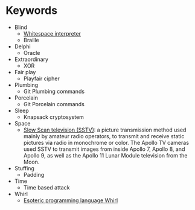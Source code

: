 # Keywords
- Blind
  - [Whitespace interpreter](https://vii5ard.github.io/whitespace/)
  - Braille
- Delphi
  - Oracle
- Extraordinary
  - XOR
- Fair play
  - Playfair cipher
- Plumbing
  - Git Plumbing commands
- Porcelain
  - Git Porcelain commands
- Sleep
  - Knapsack cryptosystem
- Space
  - [Slow Scan television (SSTV)](https://ourcodeworld.com/articles/read/956/how-to-convert-decode-a-slow-scan-television-transmissions-sstv-audio-file-to-images-using-qsstv-in-ubuntu-18-04): a picture transmission method used mainly by amateur radio operators, to transmit and receive static pictures via radio in monochrome or color. The Apollo TV cameras used SSTV to transmit images from inside Apollo 7, Apollo 8, and Apollo 9, as well as the Apollo 11 Lunar Module television from the Moon.
- Stuffing
  - Padding
- Time
  - Time based attack
- Whirl
  - [Esoteric programming language Whirl](https://esolangs.org/wiki/Whirl)
